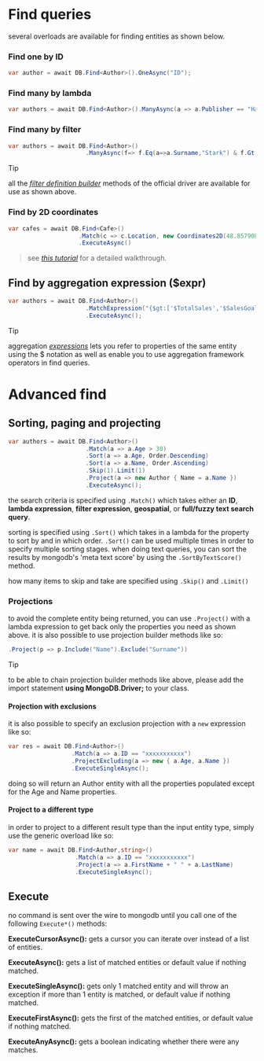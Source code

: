 # Find queries
several overloads are available for finding entities as shown below.
### Find one by ID
```csharp
var author = await DB.Find<Author>().OneAsync("ID");
```
### Find many by lambda
```csharp
var authors = await DB.Find<Author>().ManyAsync(a => a.Publisher == "Harper Collins");
```
### Find many by filter
```csharp
var authors = await DB.Find<Author>()
                      .ManyAsync(f=> f.Eq(a=>a.Surname,"Stark") & f.Gt(a=>a.Age,35));
```
> [!tip]
> all the [_filter definition builder_](https://mongodb.github.io/mongo-csharp-driver/2.11/apidocs/html/Methods_T_MongoDB_Driver_FilterDefinitionBuilder_1.htm) methods of the official driver are available for use as shown above.
### Find by 2D coordinates
```csharp
var cafes = await DB.Find<Cafe>()
                    .Match(c => c.Location, new Coordinates2D(48.857908, 2.295243), 1000)
                    .ExecuteAsync()
```
> see [_this tutorial_](https://dev.to/djnitehawk/tutorial-geospatial-search-in-mongodb-the-easy-way-kbd) for a detailed walkthrough.
## Find by aggregation expression ($expr)
```csharp
var authors = await DB.Find<Author>()
                      .MatchExpression("{$gt:['$TotalSales','$SalesGoal']}")
                      .ExecuteAsync();
```
> [!tip]
> aggregation [_expressions_](https://docs.mongodb.com/manual/reference/operator/query/expr/) lets you refer to properties of the same entity using the $ notation as well as enable you to use aggregation framework operators in find queries.

# Advanced find
## Sorting, paging and projecting
```csharp
var authors = await DB.Find<Author>()
                      .Match(a => a.Age > 30)
                      .Sort(a => a.Age, Order.Descending)
                      .Sort(a => a.Name, Order.Ascending)
                      .Skip(1).Limit(1)
                      .Project(a => new Author { Name = a.Name })
                      .ExecuteAsync();
```
the search criteria is specified using `.Match()` which takes either an **ID**, **lambda expression**, **filter expression**, **geospatial**, or **full/fuzzy text search query**.

sorting is specified using `.Sort()` which takes in a lambda for the property to sort by and in which order. `.Sort()` can be used multiple times in order to specify multiple sorting stages. when doing text queries, you can sort the results by mongodb's 'meta text score' by using the `.SortByTextScore()` method.

how many items to skip and take are specified using `.Skip()` and `.Limit()`
### Projections
to avoid the complete entity being returned, you can use `.Project()` with a lambda expression to get back only the properties you need as shown above. it is also possible to use projection builder methods like so:
```csharp
.Project(p => p.Include("Name").Exclude("Surname"))
```
> [!tip]
> to be able to chain projection builder methods like above, please add the import statement **using MongoDB.Driver;** to your class.
#### Projection with exclusions
it is also possible to specify an exclusion projection with a `new` expression like so:
```csharp
var res = await DB.Find<Author>()
                  .Match(a => a.ID == "xxxxxxxxxxx")
                  .ProjectExcluding(a => new { a.Age, a.Name })
                  .ExecuteSingleAsync();
```
doing so will return an Author entity with all the properties populated except for the Age and Name properties.

#### Project to a different type
in order to project to a different result type than the input entity type, simply use the generic overload like so:
```csharp
var name = await DB.Find<Author,string>()
                   .Match(a => a.ID == "xxxxxxxxxxx")
                   .Project(a => a.FirstName + " " + a.LastName)
                   .ExecuteSingleAsync();
```

## Execute
no command is sent over the wire to mongodb until you call one of the following `Execute*()` methods:

**ExecuteCursorAsync():** gets a cursor you can iterate over instead of a list of entities.

**ExecuteAsync():** gets a list of matched entities or default value if nothing matched.

**ExecuteSingleAsync():** gets only 1 matched entity and will throw an exception if more than 1 entity is matched, or default value if nothing matched.

**ExecuteFirstAsync():** gets the first of the matched entities, or default value if nothing matched.

**ExecuteAnyAsync():** gets a boolean indicating whether there were any matches.